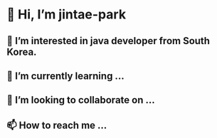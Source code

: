 # 👋 Hi, I’m jintae-park
## 👀 I’m interested in java developer from South Korea.
## 🌱 I’m currently learning ...
## 💞️ I’m looking to collaborate on ...
## 📫 How to reach me ...

<!---
pjt-tech/pjt-tech is a ✨ special ✨ repository because its `README.md` (this file) appears on your GitHub profile.
You can click the Preview link to take a look at your changes.
--->
